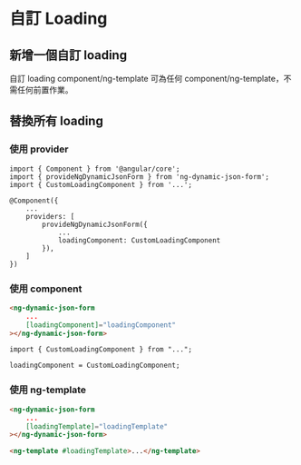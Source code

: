 # 自訂 Loading

## 新增一個自訂 loading

自訂 loading component/ng-template 可為任何 component/ng-template，不需任何前置作業。

## 替換所有 loading

### 使用 provider

```tsx
import { Component } from '@angular/core';
import { provideNgDynamicJsonForm } from 'ng-dynamic-json-form';
import { CustomLoadingComponent } from '...';

@Component({
	...
	providers: [
		provideNgDynamicJsonForm({
			...
			loadingComponent: CustomLoadingComponent
		}),
	]
})
```

### 使用 component

<doc-tab>
<doc-code name="HTML">

<!-- prettier-ignore -->
```html
<ng-dynamic-json-form
	...
	[loadingComponent]="loadingComponent"
></ng-dynamic-json-form>
```

</doc-code>

<doc-code name="TS">

```tsx
import { CustomLoadingComponent } from "...";

loadingComponent = CustomLoadingComponent;
```

</doc-code>
</doc-tab>

### 使用 ng-template

<!-- prettier-ignore -->
```html
<ng-dynamic-json-form 
	... 
	[loadingTemplate]="loadingTemplate"
></ng-dynamic-json-form>

<ng-template #loadingTemplate>...</ng-template>
```
